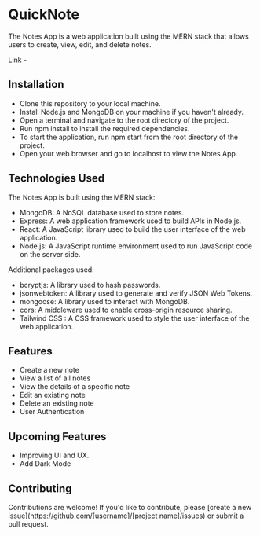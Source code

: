 # QuickNote

The Notes App is a web application built using the MERN stack that allows users to create, view, edit, and delete notes.

Link - 

## Installation

- Clone this repository to your local machine.
- Install Node.js and MongoDB on your machine if you haven't already.
- Open a terminal and navigate to the root directory of the project.
- Run npm install to install the required dependencies.
- To start the application, run npm start from the root directory of the project.
- Open your web browser and go to localhost to view the Notes App.

## Technologies Used

The Notes App is built using the MERN stack:

- MongoDB: A NoSQL database used to store notes.
- Express: A web application framework used to build APIs in Node.js.
- React: A JavaScript library used to build the user interface of the web application.
- Node.js: A JavaScript runtime environment used to run JavaScript code on the server side.

Additional packages used:

- bcryptjs: A library used to hash passwords.
- jsonwebtoken: A library used to generate and verify JSON Web Tokens.
- mongoose: A library used to interact with MongoDB.
- cors: A middleware used to enable cross-origin resource sharing.
- Tailwind CSS : A CSS framework used to style the user interface of the web application.

## Features

- Create a new note
- View a list of all notes
- View the details of a specific note
- Edit an existing note
- Delete an existing note
- User Authentication

## Upcoming Features

- Improving UI and UX.
- Add Dark Mode

## Contributing

Contributions are welcome! If you'd like to contribute, please [create a new issue](https://github.com/[username]/[project name]/issues) or submit a pull request.
